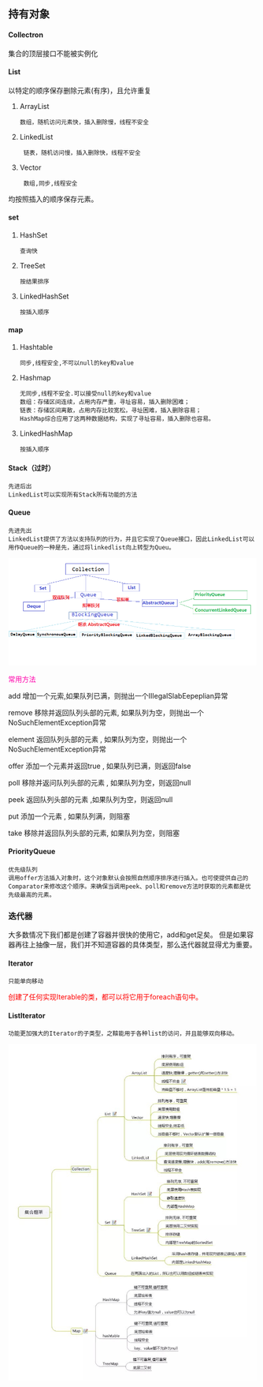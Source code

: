 ## 持有对象

#### Collectron
集合的顶层接口不能被实例化

#### List
以特定的顺序保存删除元素(有序)，且允许重复

1. ArrayList

       数组，随机访问元素快，插入删除慢，线程不安全
2. LinkedList

        链表，随机访问慢，插入删除快，线程不安全
3. Vector

        数组,同步,线程安全

均按照插入的顺序保存元素。


#### set
 1. HashSet

        查询快
 2. TreeSet

        按结果排序
 3. LinkedHashSet

        按插入顺序

#### map
1. Hashtable

       同步,线程安全,不可以null的key和value
2. Hashmap

       无同步,线程不安全.可以接受null的key和value
       数组：存储区间连续，占用内存严重，寻址容易，插入删除困难；
       链表：存储区间离散，占用内存比较宽松，寻址困难，插入删除容易；
       HashMap综合应用了这两种数据结构，实现了寻址容易，插入删除也容易。

3. LinkedHashMap

       按插入顺序

#### Stack（过时）

    先进后出
    LinkedList可以实现所有Stack所有功能的方法

#### Queue  

    先进先出
    LinkedList提供了方法以支持队列的行为，并且它实现了Queue接口，因此LinkedList可以用作Queue的一种是先，通过将linkedlist向上转型为Queu。

![netty-应答服务器](../Java基础资料/queue类结构图.png)

<font color=ff00aa>常用方法</font>

add 增加一个元索,如果队列已满，则抛出一个IIIegaISlabEepeplian异常

remove   移除并返回队列头部的元素,    如果队列为空，则抛出一个NoSuchElementException异常

element  返回队列头部的元素 ,  如果队列为空，则抛出一个NoSuchElementException异常

offer  添加一个元素并返回true  , 如果队列已满，则返回false

poll 移除并返问队列头部的元素 , 如果队列为空，则返回null

peek 返回队列头部的元素 ,如果队列为空，则返回null

put 添加一个元素 , 如果队列满，则阻塞

take  移除并返回队列头部的元素, 如果队列为空，则阻塞
#### PriorityQueue

    优先级队列
    调用offer方法插入对象时，这个对象默认会按照自然顺序排序进行插入。也可使提供自己的Comparator来修改这个顺序。来确保当调用peek、poll和remove方法时获取的元素都是优先级最高的元素。  

### 迭代器

大多数情况下我们都是创建了容器并很快的使用它，add和get足矣。
但是如果容器再往上抽像一层，我们并不知道容器的具体类型，那么迭代器就显得尤为重要。

#### Iterator

    只能单向移动

  <div title="深挖代码实现"><font color=red>创建了任何实现Iterable的类，都可以将它用于foreach语句中。</font></div>

#### ListIterator

    功能更加强大的Iterator的子类型，之鞥能用于各种list的访问，并且能够双向移动。


![丢失](../Java基础资料/集合.jpg "线程状态")
